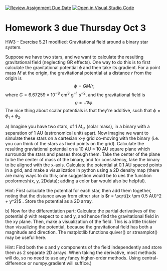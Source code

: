 [![Review Assignment Due Date](https://classroom.github.com/assets/deadline-readme-button-22041afd0340ce965d47ae6ef1cefeee28c7c493a6346c4f15d667ab976d596c.svg)](https://classroom.github.com/a/aAI3qcR2)
[![Open in Visual Studio Code](https://classroom.github.com/assets/open-in-vscode-2e0aaae1b6195c2367325f4f02e2d04e9abb55f0b24a779b69b11b9e10269abc.svg)](https://classroom.github.com/online_ide?assignment_repo_id=16122237&assignment_repo_type=AssignmentRepo)
# Homework 3 due Thursday Oct 3

HW3 – Exercise 5.21 modified: Gravitational field around a binary star system. 

Suppose we have two stars, and we want to calculate the resulting gravitational field (neglecting GR effects). 
One way to do this is to first calculate the gravitational potential $\phi$ and then take its gradient. 
For a point mass $M$ at the origin, the gravitational potential at a distance $r$ from the origin is 
$$\phi = G M/r,$$ where $G = 6.67259\times 10^{-8}$ $\mathrm{cm}^{3}\ \mathrm{g}^{-1}\ \mathrm{s}^{-2}$, and the gravitational field is $$g = −\nabla\phi.$$
The nice thing about scalar potentials is that they're additive, such that $\phi = \phi_1 + \phi_2$. 

a) Imagine you have two stars, of 1 $M_\odot$ (solar mass), in a binary with a separation of 1 AU (astronomical unit) apart. 
Now imagine we want to simulate these stars on a cartesian x-y grid co-moving with the binary (i.e. you can think of the stars as fixed points on the grid).
Calculate the resulting graviational potential on a 10 AU × 10 AU square plane which surrounds the stars and passes through them. Take the center of the plane to be the center of mass of the binary, and for consistency, take the binary to be aligned with the x-axis. Calculate the potential at 0.1 AU spaced points in a grid, and make a visualization in python using a 2D density map (there are many ways to do this; one suggestion would be to ues the function pcolormesh(x, y, 2Ddata); adding a color bar would also be helpful). 

Hint: First calculate the potential for each star, then add them together, noting that the distance away from either star is $r = \sqrt{(x \pm 0.5 AU)^2 + y^2}$ . Store the potential as a 2D array. 

b) Now for the differentiation part: Calculate the partial derivatives of the potential $\phi$ with respect to x and y, and hence find the gravitational field in the xy plane. Then, make a visualization of the field. This is a little trickier than visualizing the potential, because the gravitational field has both a magnitude and direction. The matplotlib functions quiver() or streamplot() may be useful here.

Hint: Find both the x and y components of the field independently and store them as 2 separate 2D arrays. When taking the derivative, most methods will do, so no need to use any fancy higher-order methods. Using central-difference or numpy.gradient will suffice.)


